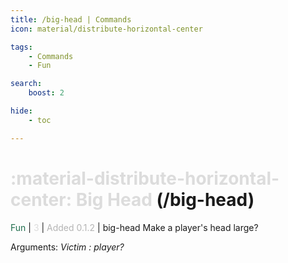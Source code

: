 ```yaml
---
title: /big-head | Commands
icon: material/distribute-horizontal-center

tags:
    - Commands
    - Fun

search:
    boost: 2

hide:
    - toc

---
```

# <p style="color: rgb(220,220,220); display: inline;">:material-distribute-horizontal-center: Big Head</p> (/big-head)
<div style="display:inline;">
<p style="color: #216E4E; display: inline;">Fun</p> | <p style="color: rgb(220,220,220); display: inline;">3</p> | <p style="color: rgb(180,180,180); display: inline;"> Added 0.1.2</p> | big-head
</div>
Make a player's head large?

Arguments: _Victim : player?_

<!-- ## See Also
* [:material-airplane: /jupiter](/Commands/specifics/jupter/)
* [:material-airplane: /mars](/Commands/specifics/mars/)
* [:material-orbit: /stratosphere](/Commands/specifics/stratosphere/) -->